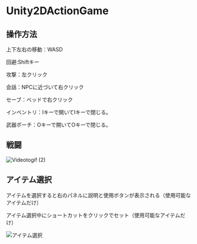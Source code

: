 # Unity2DActionGame
## 操作方法
上下左右の移動：WASD

回避:Shiftキー

攻撃：左クリック

会話：NPCに近づいて右クリック

セーブ：ベッドで右クリック

インベントリ：Iキーで開いてIキーで閉じる。

武器ポーチ：Oキーで開いてOキーで閉じる。

## 戦闘
![Videotogif (2)](https://github.com/nakaji-nandaina/Unity2DActionGame/assets/65334953/f1b9c769-9cc9-4b8a-9dda-12b78d303c15)

## アイテム選択
アイテムを選択すると右のパネルに説明と使用ボタンが表示される（使用可能なアイテムだけ）

アイテム選択中にショートカットをクリックでセット（使用可能なアイテムだけ）

![アイテム選択](https://github.com/nakaji-nandaina/Unity2DActionGame/assets/65334953/0d696d64-bd94-46bb-9865-1d2a93413b86)

